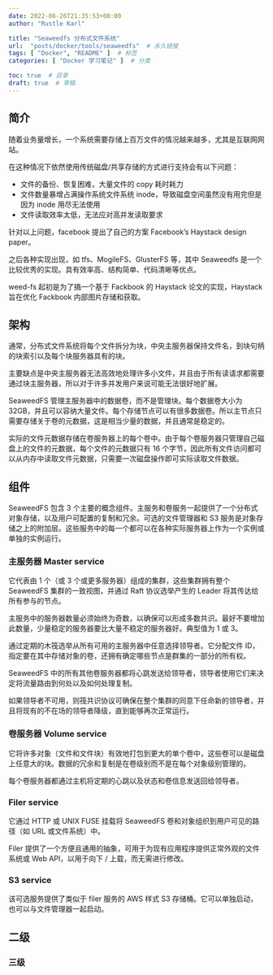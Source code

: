 ```yaml
---
date: 2022-06-26T21:35:53+08:00
author: "Rustle Karl"

title: "Seaweedfs 分布式文件系统"
url:  "posts/docker/tools/seaweedfs"  # 永久链接
tags: [ "Docker", "README" ]  # 标签
categories: [ "Docker 学习笔记" ]  # 分类

toc: true  # 目录
draft: true  # 草稿
---
```


## 简介

随着业务量增长，一个系统需要存储上百万文件的情况越来越多，尤其是互联网网站。

在这种情况下依然使用传统磁盘/共享存储的方式进行支持会有以下问题：

* 文件的备份、恢复困难，大量文件的 copy 耗时耗力
* 文件数量暴增占满操作系统文件系统 inode，导致磁盘空间虽然没有用完但是因为 inode 用尽无法使用
* 文件读取效率太低，无法应对高并发读取要求

针对以上问题，facebook 提出了自己的方案 Facebook’s Haystack design paper。 

之后各种实现出现，如 tfs、MogileFS、GlusterFS 等，其中 Seaweedfs 是一个比较优秀的实现。具有效率高、结构简单、代码清晰等优点。

weed-fs 起初是为了搞一个基于 Fackbook 的 Haystack 论文的实现，Haystack 旨在优化 Fackbook 内部图片存储和获取。

## 架构

通常，分布式文件系统将每个文件拆分为块，中央主服务器保持文件名，到块句柄的块索引以及每个块服务器具有的块。

主要缺点是中央主服务器无法高效地处理许多小文件，并且由于所有读请求都需要通过块主服务器，所以对于许多并发用户来说可能无法很好地扩展。

SeaweedFS 管理主服务器中的数据卷，而不是管理块。每个数据卷大小为 32GB，并且可以容纳大量文件。每个存储节点可以有很多数据卷。所以主节点只需要存储关于卷的元数据，这是相当少量的数据，并且通常是稳定的。

实际的文件元数据存储在卷服务器上的每个卷中。由于每个卷服务器只管理自己磁盘上的文件的元数据，每个文件的元数据只有 16 个字节，因此所有文件访问都可以从内存中读取文件元数据，只需要一次磁盘操作即可实际读取文件数据。

## 组件

SeaweedFS 包含 3 个主要的概念组件。主服务和卷服务一起提供了一个分布式对象存储，以及用户可配置的复制和冗余。可选的文件管理器和 S3 服务是对象存储之上的附加层。这些服务中的每一个都可以在各种实际服务器上作为一个实例或单独的实例运行。

### 主服务器 Master service

它代表由 1 个（或 3 个或更多服务器）组成的集群，这些集群拥有整个 SeaweedFS 集群的一致视图，并通过 Raft 协议选举产生的 Leader 将其传达给所有参与的节点。

主服务中的服务器数量必须始终为奇数，以确保可以形成多数共识。最好不要增加此数量，少量稳定的服务器要比大量不稳定的服务器好。典型值为 1 或 3。

通过定期的木筏选举从所有可用的主服务器中任意选择领导者。它分配文件 ID，指定要在其中存储对象的卷，还拥有确定哪些节点是群集的一部分的所有权。

SeaweedFS 中的所有其他卷服务器都将心跳发送给领导者，领导者使用它们来决定将流量路由到何处以及如何处理复制。

如果领导者不可用，则筏共识协议可确保在整个集群的同意下任命新的领导者，并且将现有的不在场的领导者降级，直到能够再次正常运行。

### 卷服务器 Volume service

它将许多对象（文件和文件块）有效地打包到更大的单个卷中，这些卷可以是磁盘上任意大的块。数据的冗余和复制是在卷级别而不是在每个对象级别管理的。

每个卷服务器都通过主机将定期的心跳以及状态和卷信息发送回给领导者。

### Filer service

它通过 HTTP 或 UNIX FUSE 挂载将 SeaweedFS 卷和对象组织到用户可见的路径（如 URL 或文件系统）中。

Filer 提供了一个方便且通用的抽象，可用于为现有应用程序提供正常外观的文件系统或 Web API，以用于向下 / 上载，而无需进行修改。

### S3 service

该可选服务提供了类似于 filer 服务的 AWS 样式 S3 存储桶。它可以单独启动，也可以与文件管理器一起启动。

## 二级

### 三级

```shell

```

```shell

```
